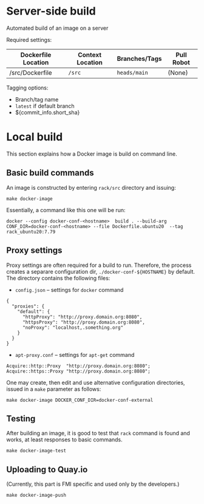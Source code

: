 


# Server-side build 

Automated build of an image on a server

Required settings:

| Dockerfile Location | Context Location | Branches/Tags  | Pull Robot |
| ------------------- | ---------------- | -------------  | ---------- |
| /src/Dockerfile     | `/src`           | `heads/main`   | (None)     |

Tagging options:
- Branch/tag name
- `latest` if default branch
- ${commit_info.short_sha} 


 
# Local build

This section explains how a Docker image is build on command line.

## Basic build commands

An image is constructed by entering `rack/src` directory and issuing:

```
make docker-image
```

Essentially, a command like this one will be run:
```
docker --config docker-conf-<hostname>  build . --build-arg CONF_DIR=docker-conf-<hostname> --file Dockerfile.ubuntu20  --tag rack_ubuntu20:7.79
```



## Proxy settings

Proxy settings are often required for a build to run. Therefore, the process creates a
separare configuration dir, `./docker-conf-${HOSTNAME}` by default.
The directory contains the following files:

* `config.json` – settings for `docker` command
```
{
  "proxies": {
    "default": {
      "httpProxy": "http://proxy.domain.org:8080",
      "httpsProxy": "http://proxy.domain.org:8080",
      "noProxy": "localhost,.something.org"
    }
  }
}
```

* `apt-proxy.conf` – settings for `apt-get` command
```
Acquire::http::Proxy  "http://proxy.domain.org:8080";
Acquire::https::Proxy "http://proxy.domain.org:8080";
```

One may create, then edit and use alternative configuration directories, issued in a `make` parameter as follows:

```
make docker-image DOCKER_CONF_DIR=docker-conf-external
```

## Testing 

After building an image, it is good to test that `rack` command is found and works, at least responses to basic commands.
```
make docker-image-test
```

## Uploading to Quay.io 

(Currently, this part is FMI specific and used only by the developers.)
```
make docker-image-push
```


